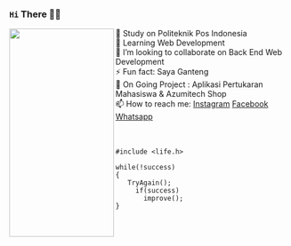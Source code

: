 ### `Hi` There 👋🏻
<img align="left" width="188" height="375" src="https://cdn.discordapp.com/attachments/780423169328152610/928051434405122068/ssstiktok_1639065754.gif">
 🔭 Study on Politeknik Pos Indonesia <br>
 🌱 Learning Web Development <br> 
 👯 I’m looking to collaborate on Back End Web Development <br>
  ⚡ Fun fact: Saya Ganteng <br>
 📃 On Going Project : Aplikasi Pertukaran Mahasiswa & Azumitech Shop <br>
 📫 How to reach me: <a href="https://www.instagram.com/mraihanna1278.cs/">Instagram</a> <a href="https://www.facebook.com/raihan.nurazmii">Facebook</a> <a href="https://api.whatsapp.com/send?phone=6289504824037&text=Hai%20Azumi%2C%20I%20know%20your%20phone%20on%20Github">Whatsapp</a> <br><br><br>



```
#include <life.h>

while(!success)
{
   TryAgain();
     if(success)
       improve();
}
